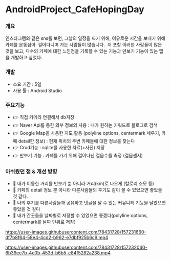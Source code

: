 # AndroidProject_CafeHopingDay

### 개요

인스타그램와 같은 sns를 보면, 그날의 일정을 짜기 위해, 여유로운 시간을 보내기 위해 카페를 운동삼아  걸어다니며 가는 사람들이 많습니다. 
저 포함 이러한 사람들이 많은 것을 보고, 다수의 카페에 대한 느낀점을 기록할 수 있는 기능과 만보기 기능이 있는 앱을 개발하고 싶었다.

### 개발
- 소요 기간 : 5일
- 사용 툴 : Android Studio

### 주요기능
- 👉 직접 카메라 연결해서 db저장
- 👉 Naver Api를 통한 외부 정보의 사용 : 내가 원하는 키워드로 블로그로 검색
- 👉 Google Map을 사용한 지도 활용 (polyline options, centermark 세우기, 카페 detail한 정보) : 현재 위치의 주변 카페들에 대한 정보를 찾는다 
- 👉 Crud기능 : sqlite를 사용한 자료(+사진) 저장
- 👉 만보기 기능 : 카페를 가기 위해 걸어다닌 걸음수를 측정 (걸음센서)

### 아쉬웠던 점 & 개선 방향
- 👹 내가 이동한 거리를 만보기 뿐 아니라 거리(km)로 나오게 (칼로리 소모 등)
- 👹 카페의 detail 정보 뿐 아니라 다른사람들의 후기도 같이 볼 수 있었으면 좋았을 것 같다.
- 👹 나의 후기를 다른사람들과 공유하고 댓글을 달 수 있는 커뮤니티 기능을 달았으면 좋았을 것 같다
- 👹 내가 간곳들을 날짜별로 저장할 수 있었으면 좋겠다(polyline options, centermark를 날짜 단위로 저장)


https://user-images.githubusercontent.com/78431728/157231660-df7b8f64-58e4-4cd2-b962-e7dbf925b6c9.mp4

https://user-images.githubusercontent.com/78431728/157232040-6b39ee7b-4e0b-453d-b6b5-c84f5282a238.mp4


